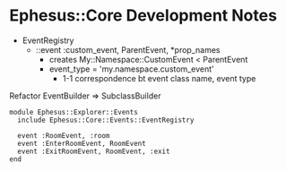 # Ephesus::Core Development Notes

- EventRegistry
  - ::event :custom_event, ParentEvent, \*prop_names
    - creates My::Namespace::CustomEvent < ParentEvent
    - event_type = 'my.namespace.custom_event'
      - 1-1 correspondence bt event class name, event type

Refactor EventBuilder => SubclassBuilder

```
module Ephesus::Explorer::Events
  include Ephesus::Core::Events::EventRegistry

  event :RoomEvent, :room
  event :EnterRoomEvent, RoomEvent
  event :ExitRoomEvent, RoomEvent, :exit
end
```
